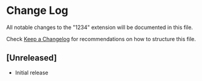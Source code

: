 # Change Log
All notable changes to the "1234" extension will be documented in this file.

Check [Keep a Changelog](http://keepachangelog.com/) for recommendations on how to structure this file.

## [Unreleased]
- Initial release